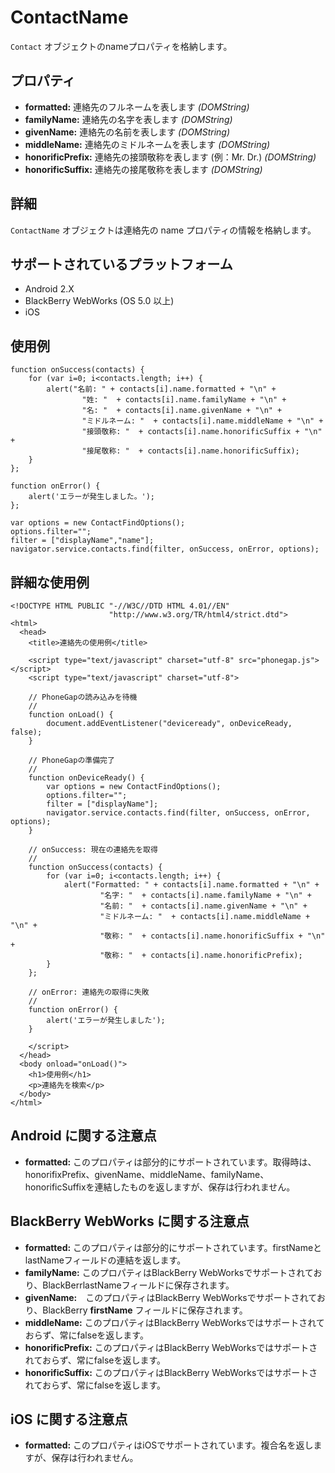 ContactName
===========

`Contact` オブジェクトのnameプロパティを格納します。

プロパティ
----------

- __formatted:__ 連絡先のフルネームを表します _(DOMString)_
- __familyName:__ 連絡先の名字を表します _(DOMString)_
- __givenName:__ 連絡先の名前を表します _(DOMString)_
- __middleName:__ 連絡先のミドルネームを表します _(DOMString)_
- __honorificPrefix:__ 連絡先の接頭敬称を表します (例：Mr. Dr.) _(DOMString)_
- __honorificSuffix:__ 連絡先の接尾敬称を表します _(DOMString)_

詳細
-------

`ContactName` オブジェクトは連絡先の name プロパティの情報を格納します。

サポートされているプラットフォーム
-------------------

- Android 2.X
- BlackBerry WebWorks (OS 5.0 以上)
- iOS

使用例
-------------

    function onSuccess(contacts) {
		for (var i=0; i<contacts.length; i++) {
			alert("名前: " + contacts[i].name.formatted + "\n" + 
					"姓: "  + contacts[i].name.familyName + "\n" + 
					"名: "  + contacts[i].name.givenName + "\n" + 
					"ミドルネーム: "  + contacts[i].name.middleName + "\n" + 
					"接頭敬称: "  + contacts[i].name.honorificSuffix + "\n" + 
					"接尾敬称: "  + contacts[i].name.honorificSuffix);
		}
    };

    function onError() {
        alert('エラーが発生しました。');
    };

    var options = new ContactFindOptions();
	options.filter="";
	filter = ["displayName","name"];
    navigator.service.contacts.find(filter, onSuccess, onError, options);

詳細な使用例
------------

    <!DOCTYPE HTML PUBLIC "-//W3C//DTD HTML 4.01//EN"
                          "http://www.w3.org/TR/html4/strict.dtd">
    <html>
      <head>
        <title>連絡先の使用例</title>

        <script type="text/javascript" charset="utf-8" src="phonegap.js"></script>
        <script type="text/javascript" charset="utf-8">

        // PhoneGapの読み込みを待機
        //
        function onLoad() {
            document.addEventListener("deviceready", onDeviceReady, false);
        }

        // PhoneGapの準備完了
        //
        function onDeviceReady() {
			var options = new ContactFindOptions();
			options.filter="";
			filter = ["displayName"];
			navigator.service.contacts.find(filter, onSuccess, onError, options);
        }
    
        // onSuccess: 現在の連絡先を取得
        //
		function onSuccess(contacts) {
			for (var i=0; i<contacts.length; i++) {
				alert("Formatted: " + contacts[i].name.formatted + "\n" + 
						"名字: "  + contacts[i].name.familyName + "\n" + 
						"名前: "  + contacts[i].name.givenName + "\n" + 
						"ミドルネーム: "  + contacts[i].name.middleName + "\n" + 
						"敬称: "  + contacts[i].name.honorificSuffix + "\n" + 
						"敬称: "  + contacts[i].name.honorificPrefix);
			}
		};
    
        // onError: 連絡先の取得に失敗
        //
        function onError() {
            alert('エラーが発生しました');
        }

        </script>
      </head>
      <body onload="onLoad()">
        <h1>使用例</h1>
        <p>連絡先を検索</p>
      </body>
    </html>

Android に関する注意点
------------
- __formatted:__ このプロパティは部分的にサポートされています。取得時は、honorifixPrefix、givenName、middleName、familyName、honorificSuffixを連結したものを返しますが、保存は行われません。

BlackBerry WebWorks に関する注意点
---------------------------------------------

- __formatted:__ このプロパティは部分的にサポートされています。firstNameとlastNameフィールドの連結を返します。
- __familyName:__ このプロパティはBlackBerry WebWorksでサポートされており、BlackBerrlastNameフィールドに保存されます。
- __givenName:__　このプロパティはBlackBerry WebWorksでサポートされており、BlackBerry __firstName__ フィールドに保存されます。
- __middleName:__ このプロパティはBlackBerry WebWorksではサポートされておらず、常にfalseを返します。
- __honorificPrefix:__ このプロパティはBlackBerry WebWorksではサポートされておらず、常にfalseを返します。
- __honorificSuffix:__ このプロパティはBlackBerry WebWorksではサポートされておらず、常にfalseを返します。

iOS に関する注意点
------------
- __formatted:__ このプロパティはiOSでサポートされています。複合名を返しますが、保存は行われません。